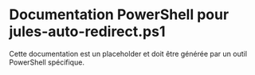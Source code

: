 # Documentation PowerShell pour jules-auto-redirect.ps1

Cette documentation est un placeholder et doit être générée par un outil PowerShell spécifique.
